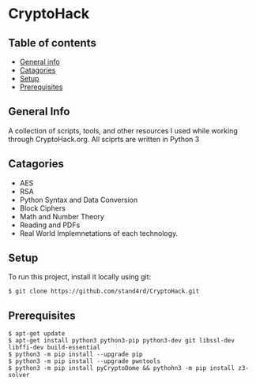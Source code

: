 # CryptoHack
## Table of contents
* [General info](#general-info)
* [Catagories](#catagories)
* [Setup](#setup)
* [Prerequisites](#prerequisites)

## General Info
A collection of scripts, tools, and other resources I used while working through CryptoHack.org. All sciprts are written in Python 3

## Catagories
* AES
* RSA
* Python Syntax and Data Conversion
* Block Ciphers
* Math and Number Theory
* Reading and PDFs
* Real World Implemnetations of each technology.

## Setup
To run this project, install it locally using git:
```
$ git clone https://github.com/stand4rd/CryptoHack.git
```

## Prerequisites
```
$ apt-get update
$ apt-get install python3 python3-pip python3-dev git libssl-dev libffi-dev build-essential
$ python3 -m pip install --upgrade pip
$ python3 -m pip install --upgrade pwntools
$ python3 -m pip install pyCryptoDome && pythohn3 -m pip install z3-solver
```
